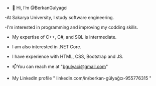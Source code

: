 - 👋 Hi, I’m @BerkanGulyagci

-At Sakarya University, I study software engineering.

-I'm interested in programming and improving my codding skills.
- My expertise of C++, C#, and SQL is intermediate.
- I am also interested in .NET Core.
- I have experience with HTML, CSS, Bootstrap and JS.


  
- 📫You can reach me at "bgulyaci@gmail.com"
- My LinkedIn profile " linkedin.com/in/berkan-gülyağcı-955776315 "
